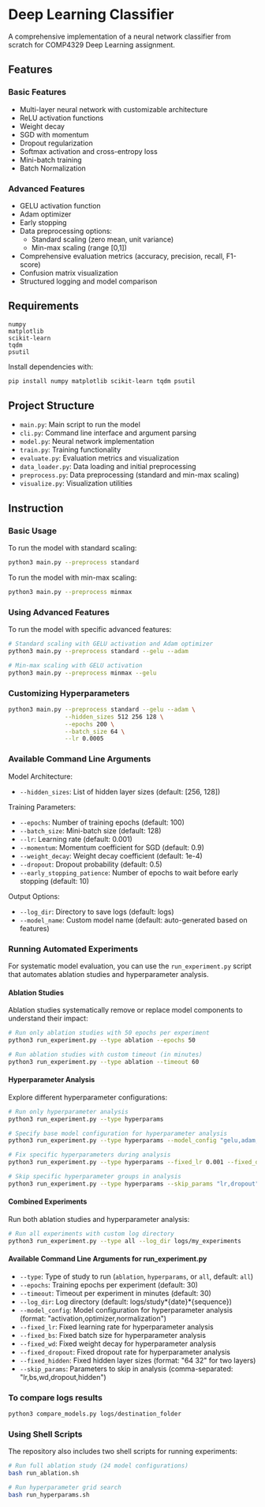 # Deep Learning Classifier

A comprehensive implementation of a neural network classifier from scratch for COMP4329 Deep Learning assignment.

## Features

### Basic Features

- Multi-layer neural network with customizable architecture
- ReLU activation functions
- Weight decay
- SGD with momentum
- Dropout regularization
- Softmax activation and cross-entropy loss
- Mini-batch training
- Batch Normalization

### Advanced Features

- GELU activation function
- Adam optimizer
- Early stopping
- Data preprocessing options:
  - Standard scaling (zero mean, unit variance)
  - Min-max scaling (range [0,1])
- Comprehensive evaluation metrics (accuracy, precision, recall, F1-score)
- Confusion matrix visualization
- Structured logging and model comparison

## Requirements

```
numpy
matplotlib
scikit-learn
tqdm
psutil
```

Install dependencies with:

```bash
pip install numpy matplotlib scikit-learn tqdm psutil
```

## Project Structure

- `main.py`: Main script to run the model
- `cli.py`: Command line interface and argument parsing
- `model.py`: Neural network implementation
- `train.py`: Training functionality
- `evaluate.py`: Evaluation metrics and visualization
- `data_loader.py`: Data loading and initial preprocessing
- `preprocess.py`: Data preprocessing (standard and min-max scaling)
- `visualize.py`: Visualization utilities

## Instruction

### Basic Usage

To run the model with standard scaling:

```bash
python3 main.py --preprocess standard
```

To run the model with min-max scaling:

```bash
python3 main.py --preprocess minmax
```

### Using Advanced Features

To run the model with specific advanced features:

```bash
# Standard scaling with GELU activation and Adam optimizer
python3 main.py --preprocess standard --gelu --adam

# Min-max scaling with GELU activation
python3 main.py --preprocess minmax --gelu
```

### Customizing Hyperparameters

```bash
python3 main.py --preprocess standard --gelu --adam \
                --hidden_sizes 512 256 128 \
                --epochs 200 \
                --batch_size 64 \
                --lr 0.0005
```

### Available Command Line Arguments

Model Architecture:

- `--hidden_sizes`: List of hidden layer sizes (default: [256, 128])

Training Parameters:

- `--epochs`: Number of training epochs (default: 100)
- `--batch_size`: Mini-batch size (default: 128)
- `--lr`: Learning rate (default: 0.001)
- `--momentum`: Momentum coefficient for SGD (default: 0.9)
- `--weight_decay`: Weight decay coefficient (default: 1e-4)
- `--dropout`: Dropout probability (default: 0.5)
- `--early_stopping_patience`: Number of epochs to wait before early stopping (default: 10)

Output Options:

- `--log_dir`: Directory to save logs (default: logs)
- `--model_name`: Custom model name (default: auto-generated based on features)

### Running Automated Experiments

For systematic model evaluation, you can use the `run_experiment.py` script that automates ablation studies and hyperparameter analysis.

#### Ablation Studies

Ablation studies systematically remove or replace model components to understand their impact:

```bash
# Run only ablation studies with 50 epochs per experiment
python3 run_experiment.py --type ablation --epochs 50

# Run ablation studies with custom timeout (in minutes)
python3 run_experiment.py --type ablation --timeout 60
```

#### Hyperparameter Analysis

Explore different hyperparameter configurations:

```bash
# Run only hyperparameter analysis
python3 run_experiment.py --type hyperparams

# Specify base model configuration for hyperparameter analysis
python3 run_experiment.py --type hyperparams --model_config "gelu,adam,batch_norm"

# Fix specific hyperparameters during analysis
python3 run_experiment.py --type hyperparams --fixed_lr 0.001 --fixed_dropout 0.5

# Skip specific hyperparameter groups in analysis
python3 run_experiment.py --type hyperparams --skip_params "lr,dropout"
```

#### Combined Experiments

Run both ablation studies and hyperparameter analysis:

```bash
# Run all experiments with custom log directory
python3 run_experiment.py --type all --log_dir logs/my_experiments
```

#### Available Command Line Arguments for run_experiment.py

- `--type`: Type of study to run (`ablation`, `hyperparams`, or `all`, default: `all`)
- `--epochs`: Training epochs per experiment (default: 30)
- `--timeout`: Timeout per experiment in minutes (default: 30)
- `--log_dir`: Log directory (default: logs/study*{date}*{sequence})
- `--model_config`: Model configuration for hyperparameter analysis (format: "activation,optimizer,normalization")
- `--fixed_lr`: Fixed learning rate for hyperparameter analysis
- `--fixed_bs`: Fixed batch size for hyperparameter analysis
- `--fixed_wd`: Fixed weight decay for hyperparameter analysis
- `--fixed_dropout`: Fixed dropout rate for hyperparameter analysis
- `--fixed_hidden`: Fixed hidden layer sizes (format: "64 32" for two layers)
- `--skip_params`: Parameters to skip in analysis (comma-separated: "lr,bs,wd,dropout,hidden")

### To compare logs results

```bash
python3 compare_models.py logs/destination_folder
```

### Using Shell Scripts

The repository also includes two shell scripts for running experiments:

```bash
# Run full ablation study (24 model configurations)
bash run_ablation.sh

# Run hyperparameter grid search
bash run_hyperparams.sh
```
